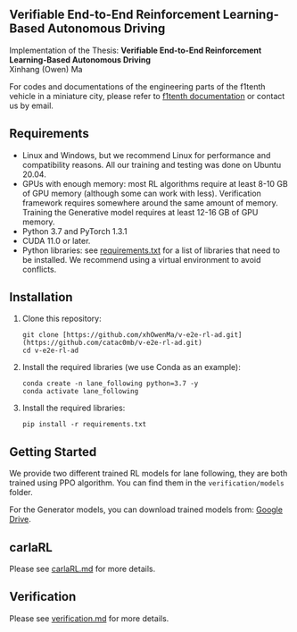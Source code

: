 ## Verifiable End-to-End Reinforcement Learning-Based Autonomous Driving

Implementation of the Thesis: **Verifiable End-to-End Reinforcement Learning-Based Autonomous Driving**<br>
Xinhang (Owen) Ma<br>

For codes and documentations of the engineering parts of the f1tenth vehicle in a miniature city, please refer to [f1tenth documentation](/assets/F1Tenth_Documentation.pdf) or contact us by email.

## Requirements

* Linux and Windows, but we recommend Linux for performance and compatibility reasons. All our training and testing was done on Ubuntu 20.04.
* GPUs with enough memory: most RL algorithms require at least 8-10 GB of GPU memory (although some can work with less). Verification framework requires somewhere around the same amount of memory. Training the Generative model requires at least 12-16 GB of GPU memory.
* Python 3.7 and PyTorch 1.3.1
* CUDA 11.0 or later.
* Python libraries: see [requirements.txt](requirements.txt) for a list of libraries that need to be installed. We recommend using a virtual environment to avoid conflicts.

## Installation

1. Clone this repository:
    ```Shell
    git clone [https://github.com/xhOwenMa/v-e2e-rl-ad.git](https://github.com/catac0mb/v-e2e-rl-ad.git)
    cd v-e2e-rl-ad
    ```

2. Install the required libraries (we use Conda as an example):
    ```Shell
    conda create -n lane_following python=3.7 -y
    conda activate lane_following
    ```

3. Install the required libraries:
    ```Shell
    pip install -r requirements.txt
    ```

## Getting Started

We provide two different trained RL models for lane following, they are both trained using PPO algorithm. You can find them in the `verification/models` folder.

For the Generator models, you can download trained models from: [Google Drive](https://drive.google.com/drive/folders/1PZSltWbhaq7YG0EX3oVQiOhthMaYsQN0?usp=sharing).

## carlaRL

Please see [carlaRL.md](carlaRL/carlaRL.md) for more details.

## Verification

Please see [verification.md](verification/verification.md) for more details.
